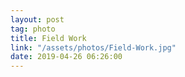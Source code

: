 ```yaml
---
layout: post
tag: photo
title: Field Work
link: "/assets/photos/Field-Work.jpg"
date: 2019-04-26 06:26:00
---
```

